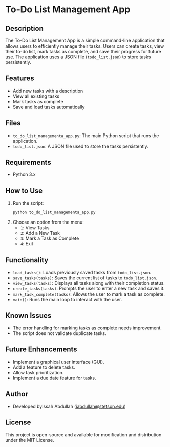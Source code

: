 # To-Do List Management App

## Description
The To-Do List Management App is a simple command-line application that allows users to efficiently manage their tasks. Users can create tasks, view their to-do list, mark tasks as complete, and save their progress for future use. The application uses a JSON file (`todo_list.json`) to store tasks persistently.

## Features
- Add new tasks with a description
- View all existing tasks
- Mark tasks as complete
- Save and load tasks automatically

## Files
- `to_do_list_managementa_app.py`: The main Python script that runs the application.
- `todo_list.json`: A JSON file used to store the tasks persistently.

## Requirements
- Python 3.x

## How to Use
1. Run the script:
   ```bash
   python to_do_list_managementa_app.py
   ```
2. Choose an option from the menu:
   - `1`: View Tasks
   - `2`: Add a New Task
   - `3`: Mark a Task as Complete
   - `4`: Exit

## Functionality
- `load_tasks()`: Loads previously saved tasks from `todo_list.json`.
- `save_tasks(tasks)`: Saves the current list of tasks to `todo_list.json`.
- `view_tasks(tasks)`: Displays all tasks along with their completion status.
- `create_tasks(tasks)`: Prompts the user to enter a new task and saves it.
- `mark_task_complete(tasks)`: Allows the user to mark a task as complete.
- `main()`: Runs the main loop to interact with the user.

## Known Issues
- The error handling for marking tasks as complete needs improvement.
- The script does not validate duplicate tasks.

## Future Enhancements
- Implement a graphical user interface (GUI).
- Add a feature to delete tasks.
- Allow task prioritization.
- Implement a due date feature for tasks.

## Author
- Developed byIssah Abdullah (iabdullah@stetson.edu)

## License
This project is open-source and available for modification and distribution under the MIT License.

